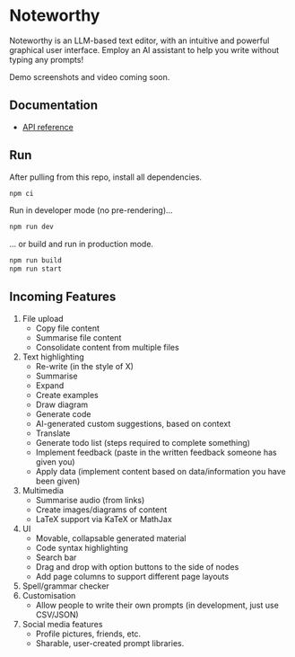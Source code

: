# Noteworthy

Noteworthy is an LLM-based text editor, with an intuitive and powerful graphical user interface. Employ an AI assistant to help you write without typing any prompts!

Demo screenshots and video coming soon.

## Documentation

-  [API reference](/docs/api.md)

## Run

After pulling from this repo, install all dependencies.

```bash
npm ci
```

Run in developer mode (no pre-rendering)...

```bash
npm run dev
```

... or build and run in production mode.

```bash
npm run build
npm run start
```

## Incoming Features

1. File upload
   -  Copy file content
   -  Summarise file content
   -  Consolidate content from multiple files
2. Text highlighting
   -  Re-write (in the style of X)
   -  Summarise
   -  Expand
   -  Create examples
   -  Draw diagram
   -  Generate code
   -  AI-generated custom suggestions, based on context
   -  Translate
   -  Generate todo list (steps required to complete something)
   -  Implement feedback (paste in the written feedback someone has given you)
   -  Apply data (implement content based on data/information you have been given)
3. Multimedia
   -  Summarise audio (from links)
   -  Create images/diagrams of content
   -  LaTeX support via KaTeX or MathJax
4. UI
   -  Movable, collapsable generated material
   -  Code syntax highlighting
   -  Search bar
   -  Drag and drop with option buttons to the side of nodes
   -  Add page columns to support different page layouts
5. Spell/grammar checker
6. Customisation
   -  Allow people to write their own prompts (in development, just use CSV/JSON)
7. Social media features
   -  Profile pictures, friends, etc.
   -  Sharable, user-created prompt libraries.
